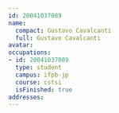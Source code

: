 ```yaml
---
id: 20041037089
name:
  compact: Gustavo Cavalcanti
  full: Gustavo Cavalcanti
avatar:
occupations:
- id: 20041037089
  type: student
  campus: ifpb-jp
  course: cstsi
  isFinished: true
addresses:
---
```

